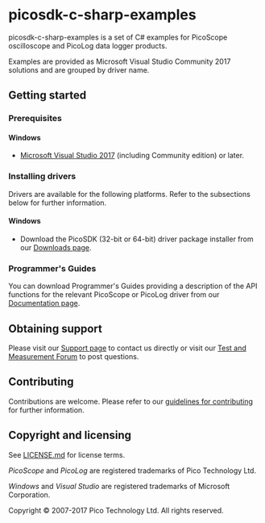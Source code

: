 # picosdk-c-sharp-examples

picosdk-c-sharp-examples is a set of C# examples for PicoScope oscilloscope and PicoLog data logger products.

Examples are provided as Microsoft Visual Studio Community 2017 solutions and are grouped by driver name.

## Getting started

### Prerequisites

#### Windows

* [Microsoft Visual Studio 2017](https://www.visualstudio.com/) (including Community edition) or later.  

### Installing drivers

Drivers are available for the following platforms. Refer to the subsections below for further information.

#### Windows

* Download the PicoSDK (32-bit or 64-bit) driver package installer from our [Downloads page](https://www.picotech.com/downloads).

### Programmer's Guides

You can download Programmer's Guides providing a description of the API functions for the relevant PicoScope or PicoLog driver from our [Documentation page](https://www.picotech.com/library/documentation).

## Obtaining support

Please visit our [Support page](https://www.picotech.com/tech-support) to contact us directly or visit our [Test and Measurement Forum](https://www.picotech.com/support/forum23.html) to post questions. 

## Contributing

Contributions are welcome. Please refer to our [guidelines for contributing](.github/CONTRIBUTING.md) for further information.

## Copyright and licensing

See [LICENSE.md](LICENSE.md) for license terms. 

*PicoScope* and *PicoLog* are registered trademarks of Pico Technology Ltd. 

*Windows* and *Visual Studio* are registered trademarks of Microsoft Corporation.

Copyright © 2007-2017 Pico Technology Ltd. All rights reserved.

